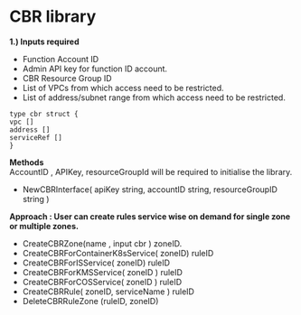 # CBR library 

**1.) Inputs required** 
  
-  Function Account ID     
- Admin API key for function ID account.
- CBR Resource Group ID 
- List of VPCs from which access need to be restricted.
- List of address/subnet range from which access need to be restricted.

```
type cbr struct {
vpc []
address []
serviceRef [] 
}

```
**Methods**  
    AccountID , APIKey, resourceGroupId will be required to initialise the library.
   - NewCBRInterface( apiKey string, accountID string, resourceGroupID string )

 **Approach : User can create rules service wise on demand for single zone or multiple zones.** 

   - CreateCBRZone(name , input cbr ) zoneID.
   - CreateCBRForContainerK8sService( zoneID) ruleID
   - CreateCBRForISService( zoneID) ruleID
   - CreateCBRForKMSService( zoneID ) ruleID
   - CreateCBRForCOSService( zoneID ) ruleID
   - CreateCBRRule( zoneID, serviceName ) ruleID
   - DeleteCBRRuleZone (ruleID, zoneID)
